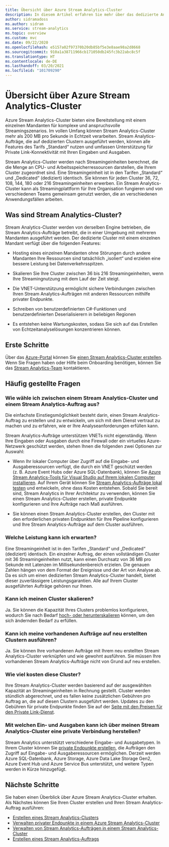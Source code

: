 ```yaml
---
title: Übersicht über Azure Stream Analytics-Cluster
description: In diesem Artikel erfahren Sie mehr über das dedizierte Angebot für Stream Analytics-Cluster mit einem einzelnen Mandanten.
author: sidramadoss
ms.author: sidram
ms.service: stream-analytics
ms.topic: overview
ms.custom: mvc
ms.date: 09/22/2020
ms.openlocfilehash: e5157a02f97370b20db85bf5e3e8aae98a2d8668
ms.sourcegitcommit: 910a1a38711966cb171050db245fc3b22abc8c5f
ms.translationtype: HT
ms.contentlocale: de-DE
ms.lasthandoff: 03/20/2021
ms.locfileid: "101709290"
---
```

# <a name="overview-of-azure-stream-analytics-cluster"></a>Übersicht über Azure Stream Analytics-Cluster

Azure Stream Analytics-Cluster bieten eine Bereitstellung mit einem einzelnen Mandanten für komplexe und anspruchsvolle Streamingszenarios. Im vollen Umfang können Stream Analytics-Cluster mehr als 200 MB pro Sekunde in Echtzeit verarbeiten. Stream Analytics-Aufträge, die auf dedizierten Clustern ausgeführt werden, können alle Features des Tarifs „Standard“ nutzen und umfassen Unterstützung für Private Link-Konnektivität mit Ihren Eingaben und Ausgaben.

Stream Analytics-Cluster werden nach Streamingeinheiten berechnet, die die Menge an CPU- und Arbeitsspeicherressourcen darstellen, die Ihrem Cluster zugeordnet sind. Eine Streamingeinheit ist in den Tarifen „Standard“ und „Dedicated“ (dediziert) identisch. Sie können für jeden Cluster 36, 72, 108, 144, 180 oder 216 Streamingeinheiten erwerben. Ein Stream Analytics-Cluster kann als Streamingplattform für Ihre Organisation fungieren und von verschiedenen Teams gemeinsam genutzt werden, die an verschiedenen Anwendungsfällen arbeiten.

## <a name="what-are-stream-analytics-clusters"></a>Was sind Stream Analytics-Cluster?

Stream Analytics-Cluster werden von derselben Engine betrieben, die Stream Analytics-Aufträge betreibt, die in einer Umgebung mit mehreren Mandanten ausgeführt werden. Der dedizierte Cluster mit einem einzelnen Mandant verfügt über die folgenden Features:

* Hosting eines einzelnen Mandanten ohne Störungen durch andere Mandanten Ihre Ressourcen sind tatsächlich „isoliert“ und erzielen eine bessere Leistung bei Datenverkehrsspitzen.

* Skalieren Sie Ihre Cluster zwischen 36 bis 216 Streamingeinheiten, wenn Ihre Streamingnutzung mit dem Lauf der Zeit steigt.

* Die VNET-Unterstützung ermöglicht sichere Verbindungen zwischen Ihren Stream Analytics-Aufträgen mit anderen Ressourcen mithilfe privater Endpunkte.

* Schreiben von benutzerdefinierten C#-Funktionen und benutzerdefinierten Deserialisierern in beliebigen Regionen

* Es entstehen keine Wartungskosten, sodass Sie sich auf das Erstellen von Echtzeitanalyselösungen konzentrieren können.

## <a name="how-to-get-started"></a>Erste Schritte

Über das [Azure-Portal](https://aka.ms/asaclustercreateportal) können Sie [einen Stream Analytics-Cluster erstellen](create-cluster.md). Wenn Sie Fragen haben oder Hilfe beim Onboarding benötigen, können Sie das [Stream Analytics-Team](mailto:askasa@microsoft.com) kontaktieren.

## <a name="frequently-asked-questions"></a>Häufig gestellte Fragen

### <a name="how-do-i-choose-between-a-stream-analytics-cluster-and-a-stream-analytics-job"></a>Wie wähle ich zwischen einem Stream Analytics-Cluster und einem Stream Analytics-Auftrag aus?

Die einfachste Einstiegsmöglichkeit besteht darin, einen Stream Analytics-Auftrag zu erstellen und zu entwickeln, um sich mit dem Dienst vertraut zu machen und zu erfahren, wie er Ihre Analyseanforderungen erfüllen kann.

Stream Analytics-Aufträge unterstützen VNETs nicht eigenständig. Wenn Ihre Eingaben oder Ausgaben durch eine Firewall oder ein virtuelles Azure-Netzwerk geschützt werden, stehen Ihnen die folgenden zwei Optionen zur Auswahl:

* Wenn Ihr lokaler Computer über Zugriff auf die Eingabe- und Ausgaberessourcen verfügt, die durch ein VNET geschützt werden (z. B. Azure Event Hubs oder Azure SQL-Datenbank), können Sie [Azure Stream Analytics-Tools für Visual Studio auf Ihrem lokalen Computer installieren](stream-analytics-tools-for-visual-studio-install.md). Auf Ihrem Gerät können Sie [Stream Analytics-Aufträge lokal testen](stream-analytics-live-data-local-testing.md) und entwickeln, ohne dass Kosten entstehen. Sobald Sie bereit sind, Stream Analytics in Ihrer Architektur zu verwenden, können Sie einen Stream Analytics-Cluster erstellen, private Endpunkte konfigurieren und Ihre Aufträge nach Maß ausführen.

* Sie können einen Stream Analytics-Cluster erstellen, den Cluster mit den erforderlichen privaten Endpunkten für Ihre Pipeline konfigurieren und Ihre Stream Analytics-Aufträge auf dem Cluster ausführen.

### <a name="what-performance-can-i-expect"></a>Welche Leistung kann ich erwarten?

Eine Streamingeinheit ist in den Tarifen „Standard“ und „Dedicated“ (dediziert) identisch. Ein einzelner Auftrag, der einen vollständigen Cluster mit 36 Streamingeinheiten nutzt, kann einen Durchsatz von 36 MB pro Sekunde mit Latenzen im Millisekundenbereich erzielen. Die genauen Zahlen hängen von dem Format der Ereignisse und der Art von Analyse ab. Da es sich um einen dedizierten Stream Analytics-Cluster handelt, bietet dieser zuverlässigere Leistungsgarantien. Alle auf Ihrem Cluster ausgeführten Aufträge gehören nur Ihnen.

### <a name="can-i-scale-my-cluster"></a>Kann ich meinen Cluster skalieren?

Ja. Sie können die Kapazität Ihres Clusters problemlos konfigurieren, wodurch Sie nach Bedarf [hoch- oder herunterskalieren](scale-cluster.md) können, um den sich ändernden Bedarf zu erfüllen.

### <a name="can-i-run-my-existing-jobs-on-these-new-clusters-ive-created"></a>Kann ich meine vorhandenen Aufträge auf neu erstellten Clustern ausführen?

Ja. Sie können Ihre vorhandenen Aufträge mit Ihrem neu erstellten Stream Analytics-Cluster verknüpfen und wie gewohnt ausführen. Sie müssen Ihre vorhandenen Stream Analytics-Aufträge nicht von Grund auf neu erstellen.

### <a name="how-much-will-these-clusters-cost-me"></a>Wie viel kosten diese Cluster?

Ihre Stream Analytics-Cluster werden basierend auf der ausgewählten Kapazität an Streamingeinheiten in Rechnung gestellt. Cluster werden stündlich abgerechnet, und es fallen keine zusätzlichen Gebühren pro Auftrag an, die auf diesen Clustern ausgeführt werden. Updates zu den Gebühren für private Endpunkte finden Sie auf der [Seite mit den Preisen für den Private Link-Dienst](https://azure.microsoft.com/pricing/details/private-link/).

### <a name="which-inputs-and-outputs-can-i-privately-connect-to-from-my-stream-analytics-cluster"></a>Mit welchen Ein- und Ausgaben kann ich über meinen Stream Analytics-Cluster eine private Verbindung herstellen?

Stream Analytics unterstützt verschiedene Eingabe- und Ausgabetypen. In Ihrem Cluster können Sie [private Endpunkte erstellen](private-endpoints.md), die Aufträgen den Zugriff auf Eingabe- und Ausgaberessourcen ermöglichen. Derzeit werden Azure SQL-Datenbank, Azure Storage, Azure Data Lake Storage Gen2, Azure Event Hub und Azure Service Bus unterstützt, und weitere Typen werden in Kürze hinzugefügt. 

## <a name="next-steps"></a>Nächste Schritte

Sie haben einen Überblick über Azure Stream Analytics-Cluster erhalten. Als Nächstes können Sie Ihren Cluster erstellen und Ihren Stream Analytics-Auftrag ausführen: 

* [Erstellen eines Stream Analytics-Clusters](create-cluster.md)
* [Verwalten privater Endpunkte in einem Azure Stream Analytics-Cluster](private-endpoints.md)
* [Verwalten von Stream Analytics-Aufträgen in einem Stream Analytics-Cluster](manage-jobs-cluster.md)
* [Erstellen eines Stream Analytics-Auftrags](stream-analytics-quick-create-portal.md)
